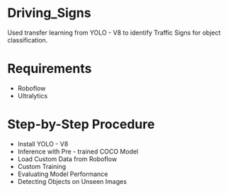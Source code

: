 # Driving_Signs
Used transfer learning from YOLO - V8 to identify Traffic Signs for object classification.

# Requirements

* Roboflow
* Ultralytics

# Step-by-Step Procedure

* Install YOLO - V8
* Inference with Pre - trained COCO Model
* Load Custom Data from Roboflow
* Custom Training
* Evaluating Model Performance
* Detecting Objects on Unseen Images


